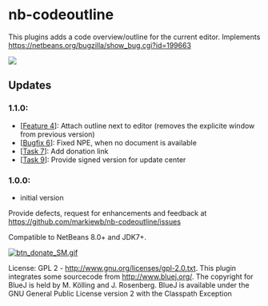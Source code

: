 # nb-codeoutline
This plugins adds a code overview/outline for the current editor. Implements https://netbeans.org/bugzilla/show_bug.cgi?id=199663

<p>
<img src="https://raw.githubusercontent.com/markiewb/nb-codeoutline/master/doc/screenshot1.1.png"/>
 </p> 
<h2>Updates</h2>
<h3>1.1.0:</h3>
<ul>
<li>[<a href="https://github.com/markiewb/nb-codeoutline/issues/4">Feature 4</a>]: Attach outline next to editor (removes the explicite window from previous version)</li>
<li>[<a href="https://github.com/markiewb/nb-codeoutline/issues/6">Bugfix 6</a>]: Fixed NPE, when no document is available</li>
<li>[<a href="https://github.com/markiewb/nb-codeoutline/issues/7">Task 7</a>]: Add donation link</li>
<li>[<a href="https://github.com/markiewb/nb-codeoutline/issues/9">Task 9</a>]: Provide signed version for update center</li>
</ul>
<h3>1.0.0:</h3>
<ul>
<li>initial version</li>
</ul>

<p>
Provide defects, request for enhancements and feedback at <a href="https://github.com/markiewb/nb-codeoutline/issues">https://github.com/markiewb/nb-codeoutline/issues</a>
</p>
Compatible to NetBeans 8.0+ and JDK7+.
<p>
<a href="https://www.paypal.com/cgi-bin/webscr?cmd=_s-xclick&hosted_button_id=K4CMP92RZELE2"><img src="https://www.paypalobjects.com/en_US/i/btn/btn_donate_SM.gif" alt="btn_donate_SM.gif"></a>

</p>
<p>License: GPL 2 - <a href="http://www.gnu.org/licenses/gpl-2.0.txt">http://www.gnu.org/licenses/gpl-2.0.txt</a>. This plugin integrates some sourcecode from <a href="http://www.bluej.org/">http://www.bluej.org/</a>. The copyright for BlueJ is held by M. Kölling and J. Rosenberg.
BlueJ is available under the GNU General Public License version 2 with the Classpath Exception</p>
